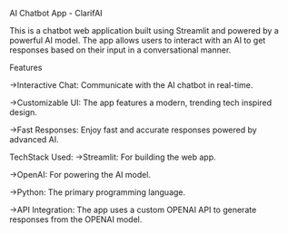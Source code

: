 AI Chatbot App - ClarifAI

This is a chatbot web application built using Streamlit and powered by a powerful AI model. The app allows users to interact with an AI to get responses based on their input in a conversational manner.

Features

->Interactive Chat: Communicate with the AI chatbot in real-time.

->Customizable UI: The app features a modern, trending tech inspired design.

->Fast Responses: Enjoy fast and accurate responses powered by advanced AI.

TechStack Used:
->Streamlit: For building the web app.

->OpenAI: For powering the AI model.

->Python: The primary programming language.

->API Integration: The app uses a custom OPENAI API to generate responses from the OPENAI model.
